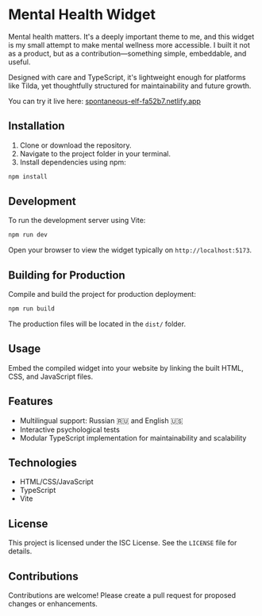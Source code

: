 # Mental Health Widget

Mental health matters. It's a deeply important theme to me, and this widget is my small attempt to make mental wellness more accessible. I built it not as a product, but as a contribution—something simple, embeddable, and useful.

Designed with care and TypeScript, it's lightweight enough for platforms like Tilda, yet thoughtfully structured for maintainability and future growth.

You can try it live here: [spontaneous-elf-fa52b7.netlify.app](https://spontaneous-elf-fa52b7.netlify.app)

## Installation

1. Clone or download the repository.
2. Navigate to the project folder in your terminal.
3. Install dependencies using npm:

```bash
npm install
```

## Development

To run the development server using Vite:

```bash
npm run dev
```

Open your browser to view the widget typically on `http://localhost:5173`.

## Building for Production

Compile and build the project for production deployment:

```bash
npm run build
```

The production files will be located in the `dist/` folder.

## Usage

Embed the compiled widget into your website by linking the built HTML, CSS, and JavaScript files.

## Features

- Multilingual support: Russian 🇷🇺 and English 🇺🇸
- Interactive psychological tests
- Modular TypeScript implementation for maintainability and scalability

## Technologies

- HTML/CSS/JavaScript
- TypeScript
- Vite

## License

This project is licensed under the ISC License. See the `LICENSE` file for details.

## Contributions

Contributions are welcome! Please create a pull request for proposed changes or enhancements.


